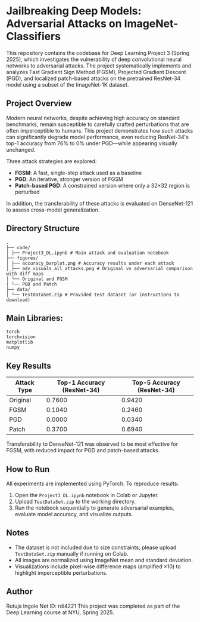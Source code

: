 # Jailbreaking Deep Models: Adversarial Attacks on ImageNet-Classifiers

This repository contains the codebase for Deep Learning Project 3 (Spring 2025), which investigates the vulnerability of deep convolutional neural networks to adversarial attacks. The project systematically implements and analyzes Fast Gradient Sign Method (FGSM), Projected Gradient Descent (PGD), and localized patch-based attacks on the pretrained ResNet-34 model using a subset of the ImageNet-1K dataset.

## Project Overview

Modern neural networks, despite achieving high accuracy on standard benchmarks, remain susceptible to carefully crafted perturbations that are often imperceptible to humans. This project demonstrates how such attacks can significantly degrade model performance, even reducing ResNet-34's top-1 accuracy from 76% to 0% under PGD—while appearing visually unchanged.

Three attack strategies are explored:
- **FGSM**: A fast, single-step attack used as a baseline
- **PGD**: An iterative, stronger version of FGSM
- **Patch-based PGD**: A constrained version where only a 32×32 region is perturbed

In addition, the transferability of these attacks is evaluated on DenseNet-121 to assess cross-model generalization.

## Directory Structure
```
.
├── code/
│ ├── Project3_DL.ipynb # Main attack and evaluation notebook
├── figures/
│ ├── accuracy_barplot.png # Accuracy results under each attack
│ ├── adv_visuals_all_attacks.png # Original vs adversarial comparison with diff maps
│ └── Original and FGSM
| └── PGD and Patch
├── data/
│ └── TestDataSet.zip # Provided test dataset (or instructions to download)

```

## Main Libraries:
```
torch
torchvision
matplotlib
numpy

```

## Key Results

| Attack Type | Top-1 Accuracy (ResNet-34) | Top-5 Accuracy (ResNet-34) |
|-------------|-----------------------------|-----------------------------|
| Original    | 0.7600                      | 0.9420                      |
| FGSM        | 0.1040                      | 0.2460                      |
| PGD         | 0.0000                      | 0.0340                      |
| Patch       | 0.3700                      | 0.6940                      |

Transferability to DenseNet-121 was observed to be most effective for FGSM, with reduced impact for PGD and patch-based attacks.

## How to Run

All experiments are implemented using PyTorch. To reproduce results:
1. Open the `Project3_DL.ipynb` notebook in Colab or Jupyter.
2. Upload `TestDataSet.zip` to the working directory.
3. Run the notebook sequentially to generate adversarial examples, evaluate model accuracy, and visualize outputs.

## Notes

- The dataset is not included due to size constraints; please upload `TestDataSet.zip` manually if running on Colab.
- All images are normalized using ImageNet mean and standard deviation.
- Visualizations include pixel-wise difference maps (amplified ×10) to highlight imperceptible perturbations.

## Author
Rutuja Ingole
Net ID: rdi4221
This project was completed as part of the Deep Learning course at NYU, Spring 2025.
